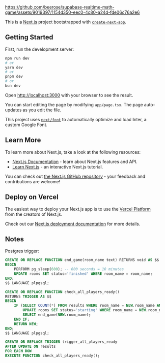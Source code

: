 https://github.com/beerose/supabase-realtime-math-game/assets/9019397/1154d350-eec0-4c80-a24d-fde06c76a2e6

This is a [Next.js](https://nextjs.org/) project bootstrapped with [`create-next-app`](https://github.com/vercel/next.js/tree/canary/packages/create-next-app).

## Getting Started

First, run the development server:

```bash
npm run dev
# or
yarn dev
# or
pnpm dev
# or
bun dev
```

Open [http://localhost:3000](http://localhost:3000) with your browser to see the result.

You can start editing the page by modifying `app/page.tsx`. The page auto-updates as you edit the file.

This project uses [`next/font`](https://nextjs.org/docs/basic-features/font-optimization) to automatically optimize and load Inter, a custom Google Font.

## Learn More

To learn more about Next.js, take a look at the following resources:

- [Next.js Documentation](https://nextjs.org/docs) - learn about Next.js features and API.
- [Learn Next.js](https://nextjs.org/learn) - an interactive Next.js tutorial.

You can check out [the Next.js GitHub repository](https://github.com/vercel/next.js/) - your feedback and contributions are welcome!

## Deploy on Vercel

The easiest way to deploy your Next.js app is to use the [Vercel Platform](https://vercel.com/new?utm_medium=default-template&filter=next.js&utm_source=create-next-app&utm_campaign=create-next-app-readme) from the creators of Next.js.

Check out our [Next.js deployment documentation](https://nextjs.org/docs/deployment) for more details.

## Notes

Postgres trigger:

```sql
CREATE OR REPLACE FUNCTION end_game(room_name text) RETURNS void AS $$
BEGIN
    PERFORM pg_sleep(600); -- 600 seconds = 10 minutes
    UPDATE rooms SET status='finished' WHERE room_name = room_name;
END;
$$ LANGUAGE plpgsql;

CREATE OR REPLACE FUNCTION check_all_players_ready()
RETURNS TRIGGER AS $$
BEGIN
    IF (SELECT COUNT(*) FROM results WHERE room_name = NEW.room_name AND ready = false) = 0 THEN
        UPDATE rooms SET status='starting' WHERE room_name = NEW.room_name;
        SELECT end_game(NEW.room_name);
    END IF;
    RETURN NEW;
END;
$$ LANGUAGE plpgsql;

CREATE OR REPLACE TRIGGER trigger_all_players_ready
AFTER UPDATE ON results
FOR EACH ROW
EXECUTE FUNCTION check_all_players_ready();
```

